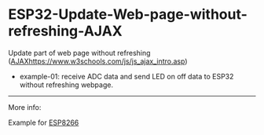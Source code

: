# ESP32-Update-Web-page-without-refreshing-AJAX

Update part of web page without refreshing ([AJAX](https://www.w3schools.com/js/js_ajax_intro.asp)https://www.w3schools.com/js/js_ajax_intro.asp)

- example-01: receive ADC data and send LED on off data to ESP32 without refreshing webpage.

------

More info:

Example for [ESP8266](https://circuits4you.com/2018/02/04/esp8266-ajax-update-part-of-web-page-without-refreshing/) 
